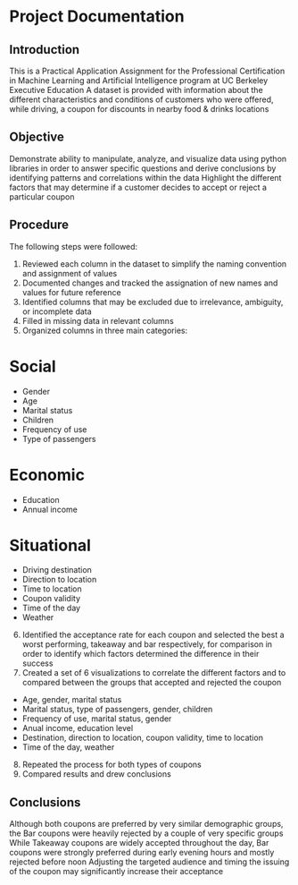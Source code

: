 # Project Documentation

## Introduction

This is a Practical Application Assignment for the Professional Certification in Machine Learning and Artificial Intelligence program at UC Berkeley Executive Education
A dataset is provided with information about the different characteristics and conditions of customers who were offered, while driving, a coupon for discounts in nearby food & drinks locations

## Objective

Demonstrate ability to manipulate, analyze, and visualize data using python libraries in order to answer specific questions and derive conclusions by identifying patterns and correlations within the data
Highlight the different factors that may determine if a customer decides to accept or reject a particular coupon 

## Procedure

The following steps were followed:

1. Reviewed each column in the dataset to simplify the naming convention and assignment of values
2. Documented changes and tracked the assignation of new names and values for future reference 
3. Identified columns that may be excluded due to irrelevance, ambiguity, or incomplete data
4. Filled in missing data in relevant columns
5. Organized columns in three main categories:

# Social
* Gender
* Age
* Marital status
* Children
* Frequency of use
* Type of passengers

# Economic
* Education
* Annual income

# Situational
* Driving destination
* Direction to location
* Time to location
* Coupon validity
* Time of the day
* Weather

6. Identified the acceptance rate for each coupon and selected the best a worst performing, takeaway and bar respectively, for comparison in order to identify which factors determined the difference in their success
7. Created a set of 6 visualizations to correlate the different factors and to compared between the groups that accepted and rejected the coupon

* Age, gender, marital status
* Marital status, type of passengers, gender, children
* Frequency of use, marital status, gender
* Anual income, education level
* Destination, direction to location, coupon validity, time to location
* Time of the day, weather

8. Repeated the process for both types of coupons
9. Compared results and drew conclusions

## Conclusions

Although both coupons are preferred by very similar demographic groups, the Bar coupons were heavily rejected by a couple of very specific groups
While Takeaway coupons are widely accepted throughout the day, Bar coupons were strongly preferred during early evening hours and mostly rejected before noon
Adjusting the targeted audience and timing the issuing of the coupon may significantly increase their acceptance
